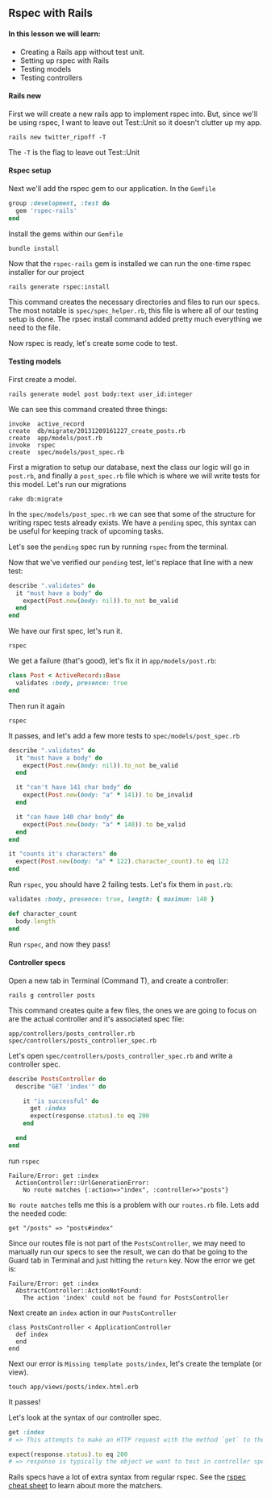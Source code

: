 ## Rspec with Rails

#### In this lesson we will learn:

- Creating a Rails app without test unit.
- Setting up rspec with Rails
- Testing models
- Testing controllers

#### Rails new

First we will create a new rails app to implement rspec into. But, since we'll be using rspec, I want to leave out Test::Unit so it doesn't clutter up my app.

    rails new twitter_ripoff -T

The `-T` is the flag to leave out Test::Unit

#### Rspec setup

Next we'll add the rspec gem to our application. In the `Gemfile`

```ruby
group :development, :test do
  gem 'rspec-rails'
end
```
Install the gems within our `Gemfile`

    bundle install

Now that the `rspec-rails` gem is installed we can run the one-time rspec installer for our project

    rails generate rspec:install

This command creates the necessary directories and files to run our specs. The most notable is `spec/spec_helper.rb`, this file is where all of our testing setup is done. The rpsec install command added pretty much everything we need to the file.

Now rspec is ready, let's create some code to test.

#### Testing models

First create a model.

    rails generate model post body:text user_id:integer

We can see this command created three things:

    invoke  active_record
    create  db/migrate/20131209161227_create_posts.rb
    create  app/models/post.rb
    invoke  rspec
    create  spec/models/post_spec.rb

First a migration to setup our database, next the class our logic will go in `post.rb`, and finally a `post_spec.rb` file which is where we will write tests for this model. Let's run our migrations

    rake db:migrate

In the `spec/models/post_spec.rb` we can see that some of the structure for writing rspec tests already exists. We have a `pending` spec, this syntax can be useful for keeping track of upcoming tasks.

Let's see the `pending` spec run by running `rspec` from the terminal.

Now that we've verified our `pending` test, let's replace that line with a new test:
```ruby
describe ".validates" do
  it "must have a body" do
    expect(Post.new(body: nil)).to_not be_valid
  end
end
```
We have our first spec, let's run it.

    rspec

We get a failure (that's good), let's fix it in  `app/models/post.rb`:
```ruby
class Post < ActiveRecord::Base
  validates :body, presence: true
end
```
Then run it again

    rspec

It passes, and let's add a few more tests to `spec/models/post_spec.rb`
```ruby
describe ".validates" do
  it "must have a body" do
    expect(Post.new(body: nil)).to_not be_valid
  end

  it "can't have 141 char body" do
    expect(Post.new(body: "a" * 141)).to be_invalid
  end

  it "can have 140 char body" do
    expect(Post.new(body: "a" * 140)).to be_valid
  end
end

it "counts it's characters" do
  expect(Post.new(body: "a" * 122).character_count).to eq 122
end
```
Run `rspec`, you should have 2 failing tests. Let's fix them in `post.rb`:

```ruby
validates :body, presence: true, length: { maximum: 140 }

def character_count
  body.length
end
```
Run `rspec`, and now they pass!

#### Controller specs

Open a new tab in Terminal (Command T), and create a controller:

    rails g controller posts

This command creates quite a few files, the ones we are going to focus on are the actual controller and it's associated spec file:

    app/controllers/posts_controller.rb
    spec/controllers/posts_controller_spec.rb

Let's open `spec/controllers/posts_controller_spec.rb` and write a controller spec.

```ruby
describe PostsController do
  describe "GET 'index'" do

    it "is successful" do
      get :index
      expect(response.status).to eq 200
    end

  end
end
```
run `rspec`

    Failure/Error: get :index
      ActionController::UrlGenerationError:
        No route matches {:action=>"index", :controller=>"posts"}

`No route matches` tells me this is a problem with our `routes.rb` file. Lets add the needed code:

    get "/posts" => "posts#index"

Since our routes file is not part of the `PostsController`, we may need to manually run our specs to see the result, we can do that be going to the Guard tab in Terminal and just hitting the `return` key. Now the error we get is:

    Failure/Error: get :index
      AbstractController::ActionNotFound:
        The action 'index' could not be found for PostsController

Next create an `index` action in our `PostsController`

    class PostsController < ApplicationController
      def index
      end
    end

Next our error is `Missing template posts/index`, let's create the template (or view).

    touch app/views/posts/index.html.erb

It passes!

Let's look at the syntax of our controller spec.
```ruby
get :index
# => This attempts to make an HTTP request with the method `get` to the `index` action

expect(response.status).to eq 200
# => response is typically the object we want to test in controller specs
```

Rails specs have a lot of extra syntax from regular rspec. See the [rspec cheat sheet](https://www.anchor.com.au/wp-content/uploads/rspec_cheatsheet_attributed.pdf) to learn about more the matchers.
